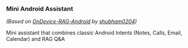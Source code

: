 ### Mini Android Assistant

*(Based on [OnDevice-RAG-Android](https://github.com/shubham0204/OnDevice-RAG-Android) by [shubham0204](https://github.com/shubham0204))*

Mini assistant that combines classic Android Intents (Notes, Calls, Email, Calendar) and RAG Q&A
